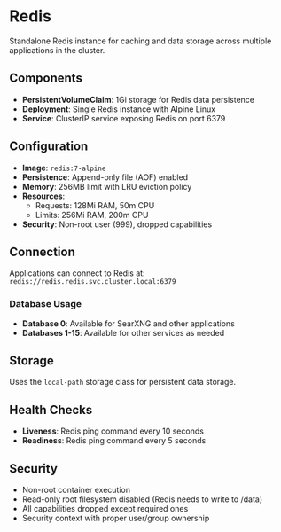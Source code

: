 # Redis

Standalone Redis instance for caching and data storage across multiple applications in the cluster.

## Components

- **PersistentVolumeClaim**: 1Gi storage for Redis data persistence
- **Deployment**: Single Redis instance with Alpine Linux
- **Service**: ClusterIP service exposing Redis on port 6379

## Configuration

- **Image**: `redis:7-alpine`
- **Persistence**: Append-only file (AOF) enabled
- **Memory**: 256MB limit with LRU eviction policy
- **Resources**: 
  - Requests: 128Mi RAM, 50m CPU
  - Limits: 256Mi RAM, 200m CPU
- **Security**: Non-root user (999), dropped capabilities

## Connection

Applications can connect to Redis at: `redis://redis.redis.svc.cluster.local:6379`

### Database Usage
- **Database 0**: Available for SearXNG and other applications
- **Databases 1-15**: Available for other services as needed

## Storage

Uses the `local-path` storage class for persistent data storage.

## Health Checks

- **Liveness**: Redis ping command every 10 seconds
- **Readiness**: Redis ping command every 5 seconds

## Security

- Non-root container execution
- Read-only root filesystem disabled (Redis needs to write to /data)
- All capabilities dropped except required ones
- Security context with proper user/group ownership